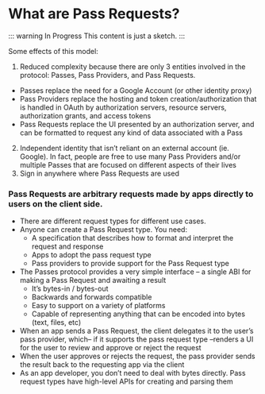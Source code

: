 # What are Pass Requests?

::: warning In Progress
This content is just a sketch.
:::

Some effects of this model:
1. Reduced complexity because there are only 3 entities involved in the protocol: Passes, Pass Providers, and Pass Requests.
  - Passes replace the need for a Google Account (or other identity proxy)
  - Pass Providers replace the hosting and token creation/authorization that is handled in OAuth by authorization servers, resource servers, authorization grants, and access tokens
  - Pass Requests replace the UI presented by an authorization server, and can be formatted to request any kind of data associated with a Pass
2. Independent identity that isn’t reliant on an external account (ie. Google). In fact, people are free to use many Pass Providers and/or multiple Passes that are focused on different aspects of their lives
3. Sign in anywhere where Pass Requests are used

### Pass Requests are arbitrary requests made by apps directly to users on the client side.
- There are different request types for different use cases.
- Anyone can create a Pass Request type. You need:
  - A specification that describes how to format and interpret the request and response
  - Apps to adopt the pass request type
  - Pass providers to provide support for the Pass Request type
- The Passes protocol provides a very simple interface – a single ABI for making a Pass Request and awaiting a result
  - It’s bytes-in / bytes-out
  - Backwards and forwards compatible
  - Easy to support on a variety of platforms
  - Capable of representing anything that can be encoded into bytes (text, files, etc)
- When an app sends a Pass Request, the client delegates it to the user’s pass provider, which– if it supports the pass request type –renders a UI for the user to review and approve or reject the request
- When the user approves or rejects the request, the pass provider sends the result back to the requesting app via the client
- As an app developer, you don’t need to deal with bytes directly. Pass request types have high-level APIs for creating and parsing them
